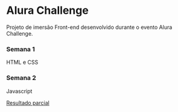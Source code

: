 <h1>Alura Challenge</h1>

<p>Projeto de imersão Front-end desenvolvido durante o evento Alura Challenge.</p>

<h3>Semana 1</h3>

<p>HTML e CSS</p>

<h3>Semana 2</h3>

<p>Javascript</p>

<p><a href="https://mardemor.github.io/alura-challenge/">Resultado parcial</a></p>
 
